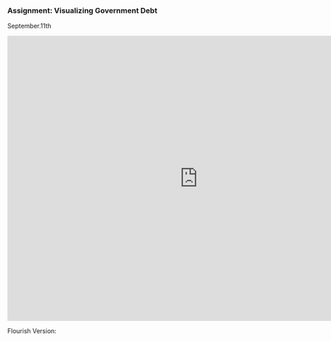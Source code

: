 ### Assignment: Visualizing Government Debt

September.11th

<iframe src="https://data.oecd.org/chart/6OgP" width="860" height="645" style="border: 0" mozallowfullscreen="true" webkitallowfullscreen="true" allowfullscreen="true"><a href="https://data.oecd.org/chart/6OgP" target="_blank">OECD Chart: General government debt, Total, % of GDP, Annual, 2018</a></iframe>


Flourish Version:
<div class="flourish-embed flourish-chart" data-src="visualisation/11155646"><script src="https://public.flourish.studio/resources/embed.js"></script></div>
